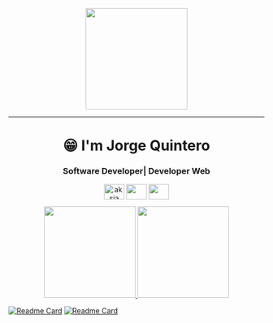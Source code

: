 
<p align="center">
  <img src="https://github.com/thompsonemerson/thompsonemerson/raw/master/cover-thompson.png" height="200"/>
</p>
<hr>
<h1 align="center">😁 I'm Jorge Quintero</h1>
<h3 align="center">Software Developer| Developer Web</h3>
<p align="center">
<a href="https://www.linkedin.com/in/aksia/" target="blank"><img align="center" src="https://cdn.jsdelivr.net/npm/simple-icons@3.0.1/icons/linkedin.svg" alt="aksia" height="30" width="40" /></a>
 <a href ="https://twitter.com/jorge_adj"><img align="center" src="https://simpleicons.org/icons/twitter.svg" height="30" width="40" /></a>
 <a href = "https://jorgejj2018.github.io/portafolio/"><img align="center" src="https://simpleicons.org/icons/react.svg" height="30" width="40" /></a>
</p>
</p>



<p align="center">
<a href="https://github.com/jorgejj2018">
  <img height="180em" src="https://github-readme-stats-eight-theta.vercel.app/api?username=jorgejj2018&show_icons=true&theme=algolia&include_all_commits=true&count_private=true"/>
  <img height="180em" src="https://github-readme-stats-eight-theta.vercel.app/api/top-langs/?username=jorgejj2018&layout=compact&langs_count=8&theme=algolia"/>
</a>
</p>

[![Readme Card](https://github-readme-stats.vercel.app/api/pin/?username=jorgejj2018&repo=tributo-geek)](https://github.com/jorgejj2018/tributo-geek)
[![Readme Card](https://github-readme-stats.vercel.app/api/pin/?username=jorgejj2018&repo=Pet-adoption)](https://github.com/jorgejj2018/Pet-adoption)

<!--
**jorgejj2018/jorgejj2018** is a ✨ _special_ ✨ repository because its `README.md` (this file) appears on your GitHub profile.

Here are some ideas to get you started:

- 🔭 I’m currently working on ...
- 🌱 I’m currently learning ...
- 👯 I’m looking to collaborate on ...
- 🤔 I’m looking for help with ...
- 💬 Ask me about ...
- 📫 How to reach me: ...
- 😄 Pronouns: ...
- ⚡ Fun fact: ...
-->

